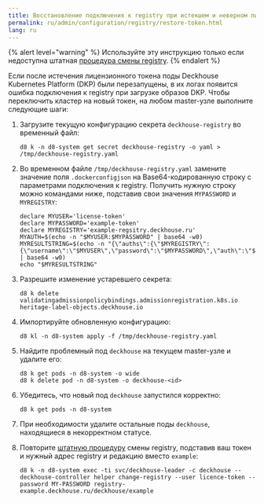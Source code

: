```yaml
---
title: Восстановление подключения к registry при истекшем и неверном лицензионном токене
permalink: ru/admin/configuration/registry/restore-token.html
lang: ru
---
```


{% alert level="warning" %}
Используйте эту инструкцию только если недоступна штатная [процедура смены registry](./third-party.html).
{% endalert %}

Если после истечения лицензионного токена поды Deckhouse Kubernetes Platform (DKP) были перезапущены, в их логах появится ошибка подключения к registry при загрузке образов DKP. Чтобы переключить кластер на новый токен, на любом master-узле выполните следующие шаги:

1. Загрузите текущую конфигурацию секрета `deckhouse-registry` во временный файл:

   ```shell
   d8 k -n d8-system get secret deckhouse-registry -o yaml > /tmp/deckhouse-registry.yaml
   ```

1. Во временном файле `/tmp/deckhouse-registry.yaml` замените значение поля `.dockerconfigjson` на Base64-кодированную строку с параметрами подключения к registry. Получить нужную строку можно командами ниже, подставив свои значения `MYPASSWORD` и `MYREGISTRY`:

   ```shell
   declare MYUSER='license-token'
   declare MYPASSWORD='example-token'
   declare MYREGISTRY='example-regsitry.deckhouse.ru'
   MYAUTH=$(echo -n "$MYUSER:$MYPASSWORD" | base64 -w0)
   MYRESULTSTRING=$(echo -n "{\"auths\":{\"$MYREGISTRY\":{\"username\":\"$MYUSER\",\"password\":\"$MYPASSWORD\",\"auth\":\"$MYAUTH\"}}}" | base64 -w0)
   echo "$MYRESULTSTRING"
   ```

1. Разрешите изменение устаревшего секрета:

   ```shell
   d8 k delete validatingadmissionpolicybindings.admissionregistration.k8s.io heritage-label-objects.deckhouse.io
   ```

1. Импортируйте обновленную конфигурацию:

   ```shell
   d8 kl -n d8-system apply -f /tmp/deckhouse-registry.yaml
   ```

1. Найдите проблемный под `deckhouse` на текущем master-узле и удалите его:

   ```shell
   d8 k get pods -n d8-system -o wide
   d8 k delete pod -n d8-system -o deckhouse-<id>
   ```

1. Убедитесь, что новый под `deckhouse` запустился корректно:

   ```shell
   d8 k get pods -n d8-system
   ```

1. При необходимости удалите остальные поды `deckhouse`, находящиеся в некорректном статусе.

1. Повторите [штатную процедуру](./third-party.html) смены registry, подставив ваш токен и нужный адрес registry и редакцию вместо `example`:

   ```shell
   d8 k -n d8-system exec -ti svc/deckhouse-leader -c deckhouse -- deckhouse-controller helper change-registry --user licence-token --password MY-PASSWORD registry-example.deckhouse.ru/deckhouse/example
   ```

